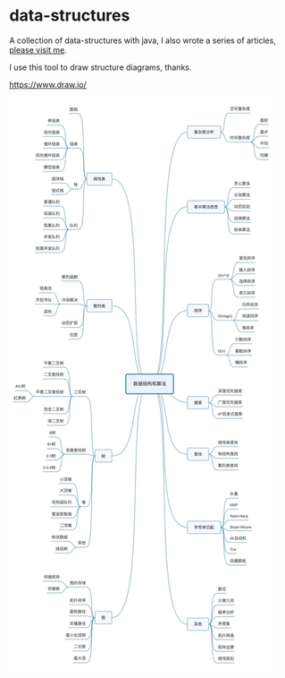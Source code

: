 # data-structures
A collection of data-structures with java, I also wrote a series of articles, [please visit me](http://mingshan.fun/tags/%E6%95%B0%E6%8D%AE%E7%BB%93%E6%9E%84/).

I use this tool to draw structure diagrams, thanks.

https://www.draw.io/

![image](images/data-structure.jpg)
